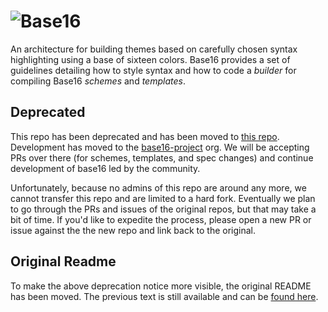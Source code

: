 # ![Base16](logo.png)

An architecture for building themes based on carefully chosen syntax highlighting using a base of sixteen colors. Base16 provides a set of guidelines detailing how to style syntax and how to code a _builder_ for compiling Base16 _schemes_ and _templates_.

## Deprecated

This repo has been deprecated and has been moved to [this repo](https://github.com/base16-project/base16). Development has moved to the [base16-project](https://github.com/base16-project) org. We will be accepting PRs over there (for schemes, templates, and spec changes) and continue development of base16 led by the community.

Unfortunately, because no admins of this repo are around any more, we cannot transfer this repo and are limited to a hard fork. Eventually we plan to go through the PRs and issues of the original repos, but that may take a bit of time. If you'd like to expedite the process, please open a new PR or issue against the the new repo and link back to the original.

## Original Readme

To make the above deprecation notice more visible, the original README has been moved. The previous text is still available and can be [found here](/ORIGINAL-README.md).
